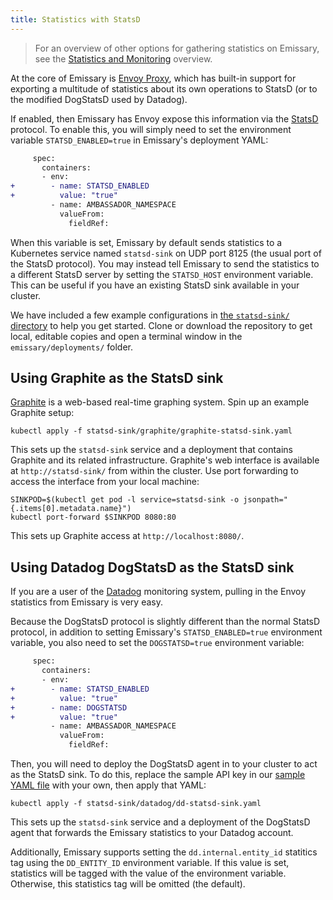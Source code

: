 ```yaml
---
title: Statistics with StatsD
---
```


> For an overview of other options for gathering statistics on
> Emissary, see the [Statistics and Monitoring](../) overview.

At the core of Emissary is [Envoy Proxy], which has built-in
support for exporting a multitude of statistics about its own
operations to StatsD (or to the modified DogStatsD used by Datadog).

[Envoy Proxy]: https://www.envoyproxy.io

If enabled, then Emissary has Envoy expose this information via the
[StatsD](https://github.com/etsy/statsd) protocol.
To enable this, you will simply need to set the environment
variable `STATSD_ENABLED=true` in Emissary's deployment YAML:

```diff
     spec:
       containers:
       - env:
+        - name: STATSD_ENABLED
+          value: "true"
         - name: AMBASSADOR_NAMESPACE
           valueFrom:
             fieldRef:
```

When this variable is set, Emissary by default sends statistics to a
Kubernetes service named `statsd-sink` on UDP port 8125 (the usual
port of the StatsD protocol).  You may instead tell Emissary to send
the statistics to a different StatsD server by setting the
`STATSD_HOST` environment variable.  This can be useful if you have an
existing StatsD sink available in your cluster.

We have included a few example configurations in
[the `statsd-sink/` directory](https://github.com/emissary-ingress/emissary/tree/master/deployments/statsd-sink)
to help you get started.  Clone or download the
repository to get local, editable copies and open a terminal
window in the `emissary/deployments/` folder.

## Using Graphite as the StatsD sink

[Graphite] is a web-based real-time graphing system.  Spin up an
example Graphite setup:

[Graphite]: http://graphite.readthedocs.org/

```
kubectl apply -f statsd-sink/graphite/graphite-statsd-sink.yaml
```

This sets up the `statsd-sink` service and a deployment that contains
Graphite and its related infrastructure.  Graphite's web interface is
available at `http://statsd-sink/` from within the cluster.  Use port
forwarding to access the interface from your local machine:

```
SINKPOD=$(kubectl get pod -l service=statsd-sink -o jsonpath="{.items[0].metadata.name}")
kubectl port-forward $SINKPOD 8080:80
```

This sets up Graphite access at `http://localhost:8080/`.

## Using Datadog DogStatsD as the StatsD sink

If you are a user of the [Datadog] monitoring system, pulling in the
Envoy statistics from Emissary is very easy.

[Datadog]: https://www.datadoghq.com/

Because the DogStatsD protocol is slightly different than the normal
StatsD protocol, in addition to setting Emissary's
`STATSD_ENABLED=true` environment variable, you also need to set the
`DOGSTATSD=true` environment variable:

```diff
     spec:
       containers:
       - env:
+        - name: STATSD_ENABLED
+          value: "true"
+        - name: DOGSTATSD
+          value: "true"
         - name: AMBASSADOR_NAMESPACE
           valueFrom:
             fieldRef:
```

Then, you will need to deploy the DogStatsD agent in to your cluster
to act as the StatsD sink.  To do this, replace the sample API key in
our [sample YAML file][`dd-statsd-sink.yaml`] with your own, then
apply that YAML:

[`dd-statsd-sink.yaml`]: https://github.com/emissary-ingress/emissary/blob/master/deployments/statsd-sink/datadog/dd-statsd-sink.yaml

```
kubectl apply -f statsd-sink/datadog/dd-statsd-sink.yaml
```

This sets up the `statsd-sink` service and a deployment of the
DogStatsD agent that forwards the Emissary statistics to your
Datadog account.

Additionally, Emissary supports setting the `dd.internal.entity_id`
statitics tag using the `DD_ENTITY_ID` environment variable. If this value
is set, statistics will be tagged with the value of the environment variable.
Otherwise, this statistics tag will be omitted (the default).
